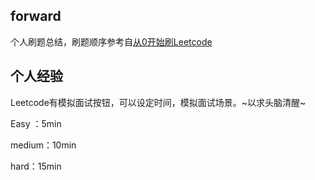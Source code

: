## forward

个人刷题总结，刷题顺序参考自[从0开始刷Leetcode](https://leetcode-cn.com/circle/article/48kq9d/https://leetcode-cn.com/circle/article/48kq9d/)

## 个人经验

Leetcode有模拟面试按钮，可以设定时间，模拟面试场景。~以求头脑清醒~

Easy ：5min

medium：10min

hard：15min

